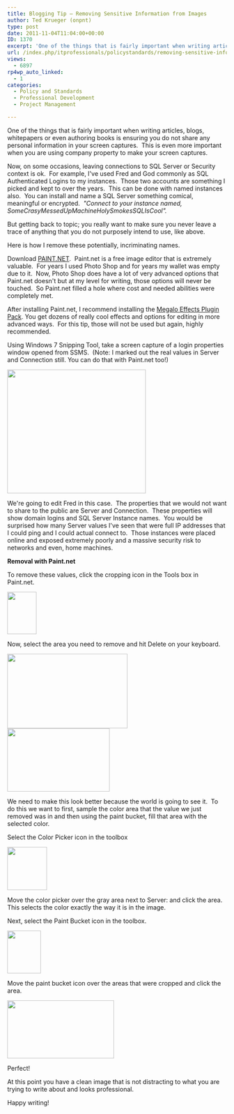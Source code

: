 ```yaml
---
title: Blogging Tip – Removing Sensitive Information from Images
author: Ted Krueger (onpnt)
type: post
date: 2011-11-04T11:04:00+00:00
ID: 1370
excerpt: 'One of the things that is fairly important when writing articles, blogs, whitepapers or even authoring books is ensuring you do not share any personal information in your screen captures.  This is even more important when you are using company property&hellip;'
url: /index.php/itprofessionals/policystandards/removing-sensitive-information-from-images/
views:
  - 6897
rp4wp_auto_linked:
  - 1
categories:
  - Policy and Standards
  - Professional Development
  - Project Management

---
```

One of the things that is fairly important when writing articles, blogs, whitepapers or even authoring books is ensuring you do not share any personal information in your screen captures.  This is even more important when you are using company property to make your screen captures.

Now, on some occasions, leaving connections to SQL Server or Security context is ok.  For example, I've used Fred and God commonly as SQL Authenticated Logins to my instances.  Those two accounts are something I picked and kept to over the years.  This can be done with named instances also.  You can install and name a SQL Server something comical, meaningful or encrypted.  _"Connect to your instance named, SomeCrasyMessedUpMachineHolySmokesSQLIsCool"._

But getting back to topic; you really want to make sure you never leave a trace of anything that you do not purposely intend to use, like above.

Here is how I remove these potentially, incriminating names.

Download [PAINT.NET][1].  Paint.net is a free image editor that is extremely valuable.  For years I used Photo Shop and for years my wallet was empty due to it.  Now, Photo Shop does have a lot of very advanced options that Paint.net doesn't but at my level for writing, those options will never be touched.  So Paint.net filled a hole where cost and needed abilities were completely met.

After installing Paint.net, I recommend installing the [Megalo Effects Plugin Pack][2]. You get dozens of really cool effects and options for editing in more advanced ways.  For this tip, those will not be used but again, highly recommended.

Using Windows 7 Snipping Tool, take a screen capture of a login properties window opened from SSMS.  (Note: I marked out the real values in Server and Connection still. You can do that with Paint.net too!)

<div class="image_block">
  <a href="/wp-content/uploads/blogs/ITProfessionals/-3.png?mtime=1320411554"><img alt="" src="/wp-content/uploads/blogs/ITProfessionals/-3.png?mtime=1320411554" width="318" height="284" /></a>
</div>

We're going to edit Fred in this case.  The properties that we would not want to share to the public are Server and Connection.  These properties will show domain logins and SQL Server Instance names.  You would be surprised how many Server values I've seen that were full IP addresses that I could ping and I could actual connect to.  Those instances were placed online and exposed extremely poorly and a massive security risk to networks and even, home machines.

**Removal with Paint.net**

To remove these values, click the cropping icon in the Tools box in Paint.net.

<div class="image_block">
  <a href="/wp-content/uploads/blogs/ITProfessionals/-4.png?mtime=1320411554"><img alt="" src="/wp-content/uploads/blogs/ITProfessionals/-4.png?mtime=1320411554" width="67" height="97" /></a>
</div>

Now, select the area you need to remove and hit Delete on your keyboard.

<div class="image_block">
  <a href="/wp-content/uploads/blogs/ITProfessionals/-5.png?mtime=1320411554"><img alt="" src="/wp-content/uploads/blogs/ITProfessionals/-5.png?mtime=1320411554" width="276" height="171" /></a>
</div>

<div class="image_block">
  <a href="/wp-content/uploads/blogs/ITProfessionals/-6.png?mtime=1320411554"><img alt="" src="/wp-content/uploads/blogs/ITProfessionals/-6.png?mtime=1320411554" width="235" height="145" /></a>
</div>

We need to make this look better because the world is going to see it.  To do this we want to first, sample the color area that the value we just removed was in and then using the paint bucket, fill that area with the selected color.

Select the Color Picker icon in the toolbox

<div class="image_block">
  <a href="/wp-content/uploads/blogs/ITProfessionals/-7.png?mtime=1320411554"><img alt="" src="/wp-content/uploads/blogs/ITProfessionals/-7.png?mtime=1320411554" width="91" height="99" /></a>
</div>

Move the color picker over the gray area next to Server: and click the area.  This selects the color exactly the way it is in the image.

Next, select the Paint Bucket icon in the toolbox.

<div class="image_block">
  <a href="/wp-content/uploads/blogs/ITProfessionals/-8.png?mtime=1320411610"><img alt="" src="/wp-content/uploads/blogs/ITProfessionals/-8.png?mtime=1320411610" width="77" height="98" /></a>
</div>

Move the paint bucket icon over the areas that were cropped and click the area.

<div class="image_block">
  <a href="/wp-content/uploads/blogs/ITProfessionals/-9.png?mtime=1320411611"><img alt="" src="/wp-content/uploads/blogs/ITProfessionals/-9.png?mtime=1320411611" width="245" height="133" /></a>
</div>

Perfect!

At this point you have a clean image that is not distracting to what you are trying to write about and looks professional.

Happy writing!

 [1]: http://paint.net/
 [2]: http://paint.net.amihotornot.com.au/Download/PluginsPack/